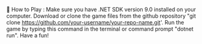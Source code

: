 🚀 How to Play :
Make sure you have .NET SDK version 9.0 installed on your computer.
Download or clone the game files from the github repository "git clone https://github.com/your-username/your-repo-name.git'.
Run the game by typing this command in the terminal or command prompt "dotnet run".
Have a fun!


 
